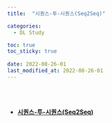 ```yaml
---
title:  "시퀀스-투-시퀀스(Seq2Seq)"

categories:
  - DL Study

toc: true
toc_sticky: true
 
date: 2022-08-26-01
last_modified_at: 2022-08-26-01
---
```


<br/><br/>


- [**시퀀스-투-시퀀스(Seq2Seq)**](https://www.notion.so/Seq2Seq-aa242fe875fd4dc6b52d6701dca11927)

